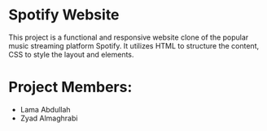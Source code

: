 # Spotify Website
This project is a functional and responsive website clone of the popular music streaming platform Spotify. It utilizes HTML to structure the content, CSS to style the layout and elements.

# Project Members:
- Lama Abdullah
- Zyad Almaghrabi
